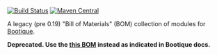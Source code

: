 [![Build Status](https://travis-ci.org/nhl/bootique-bom.svg)](https://travis-ci.org/nhl/bootique-bom)
[![Maven Central](https://maven-badges.herokuapp.com/maven-central/com.nhl.bootique.bom/bootique-bom/badge.svg)](https://maven-badges.herokuapp.com/maven-central/com.nhl.bootique.bom/bootique-bom/)

A legacy (pre 0.19) "Bill of Materials" (BOM) collection of modules for [Bootique](http://bootique.io). 

**Deprecated. Use the [this BOM](https://github.com/bootique/bootique-bom) instead as indicated in Bootique docs.**
